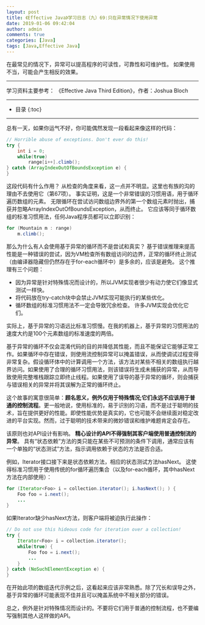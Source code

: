 ```yaml
---
layout: post
title: 《Effective Java》学习日志（九）69:只在异常情况下使用异常
date: 2019-01-06 09:42:04
author: admin
comments: true
categories: [Java]
tags: [Java,Effective Java]
---
```


在最常见的情况下，异常可以提高程序的可读性，可靠性和可维护性。 如果使用不当，可能会产生相反的效果。

<!-- more -->

------

学习资料主要参考： 《Effective Java Third Edition》，作者：Joshua Bloch

------




* 目录
{:toc}
------

总有一天，如果你运气不好，你可能偶然发现一段看起来像这样的代码：

```java
// Horrible abuse of exceptions. Don't ever do this!
try {
    int i = 0;
    while(true)
    	range[i++].climb();
} catch (ArrayIndexOutOfBoundsException e) {
}
```

这段代码有什么作用？ 从检查的角度来看，这一点并不明显。这里也有族的沟的理由不去使用它（第67项）。 事实证明，这是一个非常错误的习惯用语，用于循环遍历数组的元素。 无限循环在尝试访问数组边界外的第一个数组元素时抛出，捕获并忽略ArrayIndexOutOfBoundsException，从而终止。 它应该等同于循环数组的标准习惯用法，任何Java程序员都可以立即识别：

```java
for (Mountain m : range)
	m.climb();
```

那么为什么有人会使用基于异常的循环而不是尝试和真实？ 基于错误推理来提高性能是一种错误的尝试，因为VM检查所有数组访问的边界，正常的循环终止测试（由编译器隐藏但仍然存在于for-each循环中）是多余的，应该是避免。 这个推理有三个问题：

- 因为异常是针对特殊情况而设计的，所以JVM实现者很少有动力使它们像显式测试一样快。
- 将代码放在try-catch块中会禁止JVM实现可能执行的某些优化。
- 循环数组的标准习惯用法不一定会导致冗余检查。 许多JVM实现会优化它们。

实际上，基于异常的习语远比标准习惯慢。在我的机器上，基于异常的习惯用法的速度大约是100个元素数组的标准速度的两倍。

基于异常的循环不仅会混淆代码的目的并降低其性能，而且不能保证它能够正常工作。如果循环中存在错误，则使用流控制异常可以掩盖错误，从而使调试过程变得非常复杂。假设循环体中的计算调用一个方法，该方法对某些不相关的数组执行越界访问。如果使用了合理的循环习惯用法，则该错误将生成未捕获的异常，从而导致使用完整堆栈跟踪立即终止线程。如果使用了误导的基于异常的循环，则会捕获与错误相关的异常并将其误解为正常的循环终止。

这个故事的寓意很简单：**顾名思义，例外仅用于特殊情况;它们永远不应该用于普通的控制流程**。更一般地说，使用标准的，易于识别的习语，而不是过于聪明的技术，旨在提供更好的性能。即使性能优势是真实的，它也可能不会继续面对稳定改进的平台实现。然而，过于聪明的技术带来的微妙错误和维护难题肯定会存在。

该原则也对API设计有影响。 **精心设计的API不得强制其客户端使用普通控制流的异常**。 具有“状态依赖”方法的类只能在某些不可预测的条件下调用，通常应该有一个单独的“状态测试”方法，指示调用依赖于状态的方法是否合适。 

例如，Iterator接口接下来是状态依赖方法，相应的状态测试方法hasNext。 这使得标准习惯用于使用传统的for循环遍历集合（以及for-each循环，其中hasNext方法在内部使用）：

```java
for (Iterator<Foo> i = collection.iterator(); i.hasNext(); ) {
	Foo foo = i.next();
	...
}
```

如果Iterator缺少hasNext方法，则客户端将被迫执行此操作：

```java
// Do not use this hideous code for iteration over a collection!
try {
    Iterator<Foo> i = collection.iterator();
    while(true) {
        Foo foo = i.next();
        ...
	}
} catch (NoSuchElementException e) {
}
```

在开始此项的数组迭代示例之后，这看起来应该非常熟悉。除了冗长和误导之外，基于异常的循环可能表现不佳并且可以掩盖系统中不相关部分的错误。

总之，例外是针对特殊情况而设计的。不要将它们用于普通的控制流程，也不要编写强制其他人这样做的API。